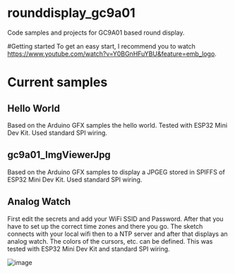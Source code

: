 # rounddisplay_gc9a01
Code samples and projects for GC9A01 based round display.

#Getting started
To get an easy start, I recommend you to watch https://www.youtube.com/watch?v=Y0BGnHFuYBU&feature=emb_logo.

# Current samples
## Hello World
Based on the Arduino GFX samples the hello world. Tested with ESP32 Mini Dev Kit. Used standard SPI wiring.

## gc9a01_ImgViewerJpg
Based on the Arduino GFX samples to display a JPGEG stored in SPIFFS of ESP32 Mini Dev Kit. Used standard SPI wiring.

## Analog Watch
First edit the secrets and add your WiFi SSID and Password. After that you have to set up the correct time zones and there you go. The sketch connects with your local wifi then to a NTP server and after that displays an analog watch. The colors of the cursors, etc. can be defined. This was tested with ESP32 Mini Dev Kit and standard SPI wiring.

![image](img/analogwatch.png)
